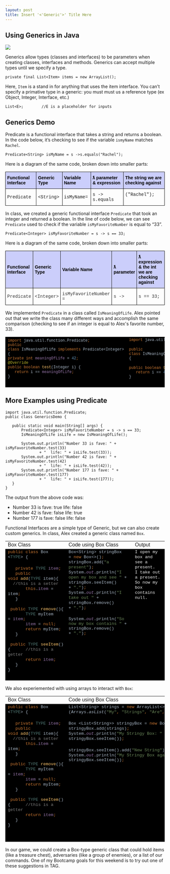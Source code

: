 ```yaml
---
layout: post
title: Insert '<'Generic'>' Title Here
---
```


## Using Generics in Java

![](https://i.imgflip.com/20c65w.jpg)

 Generics allow types (classes and interfaces) to be parameters when creating classes, interfaces and methods. Generics can accept multiple types until we specify a type. 
 
    private final List<Item> items = new ArrayList();
 
Here, `Item` is a stand in for anything that uses the item interface. You can’t specify a primative type in a generic: you must must us a reference type (ex Object, Integer, Interface, etc.)

    List<E>;		//E is a placeholder for inputs

 
## Generics Demo

Predicate is a functional interface that takes a string and returns a boolean.  In the code below, it’s checking to see if the variable `ismyName` matches `Rachel`.

    Predicate<String> isMyName = s ->s.equals("Rachel"); 
    
Here is a diagram of the same code, broken down into smaller parts:
 
 <style type="text/css">
.tg  {border-collapse:collapse;border-spacing:0;}
.tg td{font-family:Arial, sans-serif;font-size:14px;padding:10px 5px;border-style:solid;border-width:1px;overflow:hidden;word-break:normal;border-color:black;}
.tg th{font-family:Arial, sans-serif;font-size:14px;font-weight:normal;padding:10px 5px;border-style:solid;border-width:1px;overflow:hidden;word-break:normal;border-color:black;}
.tg .tg-juju{font-family:"Courier New", Courier, monospace !important;;text-align:left;vertical-align:top}
.tg .tg-pg0q{font-weight:bold;font-family:Verdana, Geneva, sans-serif !important;;background-color:#cbcefb;color:#000000;text-align:left;vertical-align:top}
.tg .tg-k1yy{font-weight:bold;font-family:Verdana, Geneva, sans-serif !important;;background-color:#cbcefb;color:#000000;text-align:left;vertical-align:middle}
.tg .tg-ikui{font-family:"Courier New", Courier, monospace !important;;text-align:left;vertical-align:middle}
</style>
<table class="tg">
  <tr>
    <th class="tg-k1yy">Functional Interface</th>
    <th class="tg-k1yy">Generic Type</th>
    <th class="tg-k1yy">Variable Name</th>
    <th class="tg-pg0q">ƛ parameter &amp; expression</th>
    <th class="tg-pg0q">The string we are checking against</th>
  </tr>
  <tr>
    <td class="tg-ikui">Predicate</td>
    <td class="tg-ikui">&lt;String&gt;</td>
    <td class="tg-ikui">isMyName=</td>
    <td class="tg-juju">s -&gt; s.equals</td>
    <td class="tg-juju">("Rachel");</td>
  </tr>
</table>


In class, we created a generic functional interface `Predicate` that took an integer and returned a boolean.  In the line of code below, we can see `Predicate` used to check if the variable `isMyFavoriteNumber` is equal to “33”.

    Predicate<Integer> isMyFavoriteNumber = s -> s == 33;

Here is a diagram of the same code, broken down into smaller parts:

<style type="text/css">
.tg  {border-collapse:collapse;border-spacing:0;}
.tg td{font-family:Arial, sans-serif;font-size:14px;padding:10px 5px;border-style:solid;border-width:1px;overflow:hidden;word-break:normal;border-color:black;}
.tg th{font-family:Arial, sans-serif;font-size:14px;font-weight:normal;padding:10px 5px;border-style:solid;border-width:1px;overflow:hidden;word-break:normal;border-color:black;}
.tg .tg-n9x6{font-family:"Courier New", Courier, monospace !important;;color:#333333;text-align:left;vertical-align:middle}
.tg .tg-k1yy{font-weight:bold;font-family:Verdana, Geneva, sans-serif !important;;background-color:#cbcefb;color:#000000;text-align:left;vertical-align:middle}
</style>
<table class="tg">
  <tr>
    <th class="tg-k1yy">Functional Interface</th>
    <th class="tg-k1yy">Generic Type</th>
    <th class="tg-k1yy">Variable Name</th>
    <th class="tg-k1yy">ƛ parameter</th>
    <th class="tg-k1yy">ƛ expression &amp; the int we are checking against</th>
  </tr>
  <tr>
    <td class="tg-n9x6">Predicate</td>
    <td class="tg-n9x6">&lt;Integer&gt;</td>
    <td class="tg-n9x6">isMyFavoriteNumber = </td>
    <td class="tg-n9x6">s -&gt;</td>
    <td class="tg-n9x6">s == 33;</td>
  </tr>
</table>

 We implemented `Predicate` in a class called `IsMeaningOfLife`.  Alex pointed out that we write the class many different ways and accomplish the same comparison (checking to see if an integer is equal to Alex's favorite number, 33).
 
 <table style="width: 100%;">
  <tbody>
    <tr>
      <td style="width: 40.0972%; background-color: rgb(0, 0, 0);">
        <p dir="ltr" style="line-height:1.2;margin-top:0pt;margin-bottom:0pt;"><span style="font-size: 12px; font-family: &quot;Courier New&quot;; color: rgb(204, 120, 50); background-color: transparent; font-weight: 400; font-style: normal; font-variant: normal; text-decoration: none; vertical-align: baseline; white-space: pre-wrap;">import&nbsp;</span><span style="font-size: 12px;"><span style="font-family: &quot;Courier New&quot;; color: rgb(169, 183, 198); background-color: transparent; font-weight: 400; font-style: normal; font-variant: normal; text-decoration: none; vertical-align: baseline; white-space: pre-wrap;">java.util.function.Predicate</span><span style="font-family: &quot;Courier New&quot;; color: rgb(204, 120, 50); background-color: transparent; font-weight: 400; font-style: normal; font-variant: normal; text-decoration: none; vertical-align: baseline; white-space: pre-wrap;">;</span></span></p><span style="font-size: 12px;"><span style="font-family: &quot;Courier New&quot;; color: rgb(204, 120, 50); background-color: transparent; font-weight: 400; font-style: normal; font-variant: normal; text-decoration: none; vertical-align: baseline; white-space: pre-wrap;">public class&nbsp;</span><span style="font-family: &quot;Courier New&quot;; color: rgb(169, 183, 198); background-color: transparent; font-weight: 400; font-style: normal; font-variant: normal; text-decoration: none; vertical-align: baseline; white-space: pre-wrap;">IsMeaningOfLife&nbsp;</span><span style="font-family: &quot;Courier New&quot;; color: rgb(204, 120, 50); background-color: transparent; font-weight: 400; font-style: normal; font-variant: normal; text-decoration: none; vertical-align: baseline; white-space: pre-wrap;">implements&nbsp;</span><span style="font-family: &quot;Courier New&quot;; color: rgb(169, 183, 198); background-color: transparent; font-weight: 400; font-style: normal; font-variant: normal; text-decoration: none; vertical-align: baseline; white-space: pre-wrap;">Predicate&lt;Integer&gt; {</span>
          <br>
        </span>
        <p dir="ltr" style="line-height:1.2;margin-top:0pt;margin-bottom:0pt;"><span style="font-size: 12px;"><span style="font-family: &quot;Courier New&quot;; color: rgb(204, 120, 50); background-color: transparent; font-weight: 400; font-style: normal; font-variant: normal; text-decoration: none; vertical-align: baseline; white-space: pre-wrap;">private int&nbsp;</span><span style="font-family: &quot;Courier New&quot;; color: rgb(152, 118, 170); background-color: transparent; font-weight: 400; font-style: normal; font-variant: normal; text-decoration: none; vertical-align: baseline; white-space: pre-wrap;">meaningOfLife&nbsp;</span><span style="font-family: &quot;Courier New&quot;; color: rgb(169, 183, 198); background-color: transparent; font-weight: 400; font-style: normal; font-variant: normal; text-decoration: none; vertical-align: baseline; white-space: pre-wrap;">=&nbsp;</span><span style="font-family: &quot;Courier New&quot;; color: rgb(104, 151, 187); background-color: transparent; font-weight: 400; font-style: normal; font-variant: normal; text-decoration: none; vertical-align: baseline; white-space: pre-wrap;">42</span><span style="font-family: &quot;Courier New&quot;; color: rgb(204, 120, 50); background-color: transparent; font-weight: 400; font-style: normal; font-variant: normal; text-decoration: none; vertical-align: baseline; white-space: pre-wrap;">;</span></span></p><span style="font-size: 12px;"><span style="font-family: &quot;Courier New&quot;; color: rgb(187, 181, 41); background-color: transparent; font-weight: 400; font-style: normal; font-variant: normal; text-decoration: none; vertical-align: baseline; white-space: pre-wrap;">@Override</span></span>
        <p dir="ltr" style="line-height:1.2;margin-top:0pt;margin-bottom:0pt;"><span style="font-size: 12px;"><span style="font-family: &quot;Courier New&quot;; color: rgb(204, 120, 50); background-color: transparent; font-weight: 400; font-style: normal; font-variant: normal; text-decoration: none; vertical-align: baseline; white-space: pre-wrap;">public boolean&nbsp;</span><span style="font-family: &quot;Courier New&quot;; color: rgb(255, 198, 109); background-color: transparent; font-weight: 400; font-style: normal; font-variant: normal; text-decoration: none; vertical-align: baseline; white-space: pre-wrap;">test</span><span style="font-family: &quot;Courier New&quot;; color: rgb(169, 183, 198); background-color: transparent; font-weight: 400; font-style: normal; font-variant: normal; text-decoration: none; vertical-align: baseline; white-space: pre-wrap;">(Integer i) {</span></span></p>
        <p dir="ltr" style="line-height:1.2;margin-top:0pt;margin-bottom:0pt;"><span style="font-size: 12px;"><span style="font-family: &quot;Courier New&quot;; color: rgb(169, 183, 198); background-color: transparent; font-weight: 400; font-style: normal; font-variant: normal; text-decoration: none; vertical-align: baseline; white-space: pre-wrap;">&nbsp; &nbsp;</span><span style="font-family: &quot;Courier New&quot;; color: rgb(204, 120, 50); background-color: transparent; font-weight: 400; font-style: normal; font-variant: normal; text-decoration: none; vertical-align: baseline; white-space: pre-wrap;">return&nbsp;</span><span style="font-family: &quot;Courier New&quot;; color: rgb(169, 183, 198); background-color: transparent; font-weight: 400; font-style: normal; font-variant: normal; text-decoration: none; vertical-align: baseline; white-space: pre-wrap;">i ==&nbsp;</span><span style="font-family: &quot;Courier New&quot;; color: rgb(152, 118, 170); background-color: transparent; font-weight: 400; font-style: normal; font-variant: normal; text-decoration: none; vertical-align: baseline; white-space: pre-wrap;">meaningOfLife</span><span style="font-family: &quot;Courier New&quot;; color: rgb(204, 120, 50); background-color: transparent; font-weight: 400; font-style: normal; font-variant: normal; text-decoration: none; vertical-align: baseline; white-space: pre-wrap;">;</span></span></p>
        <p dir="ltr" style="line-height:1.2;margin-top:0pt;margin-bottom:0pt;"><span style="font-size: 12px;"><span style="font-family: &quot;Courier New&quot;; color: rgb(169, 183, 198); background-color: transparent; font-weight: 400; font-style: normal; font-variant: normal; text-decoration: none; vertical-align: baseline; white-space: pre-wrap;">}</span></span></p>
        <br>
      </td>
      <td style="width: 59.7813%; background-color: rgb(0, 0, 0);">
        <p dir="ltr" style="line-height:1.2;margin-top:0pt;margin-bottom:0pt;"><span style="font-size: 12px; font-family: &quot;Courier New&quot;; color: rgb(204, 120, 50); background-color: transparent; font-weight: 400; font-style: normal; font-variant: normal; text-decoration: none; vertical-align: baseline; white-space: pre-wrap;">import&nbsp;</span><span style="font-size: 12px;"><span style="font-family: &quot;Courier New&quot;; color: rgb(169, 183, 198); background-color: transparent; font-weight: 400; font-style: normal; font-variant: normal; text-decoration: none; vertical-align: baseline; white-space: pre-wrap;">java.util.function.Predicate</span><span style="font-family: &quot;Courier New&quot;; color: rgb(204, 120, 50); background-color: transparent; font-weight: 400; font-style: normal; font-variant: normal; text-decoration: none; vertical-align: baseline; white-space: pre-wrap;">;</span></span></p><span style="font-size: 12px;">
          <br>
        </span>
        <p dir="ltr" style="line-height:1.2;margin-top:0pt;margin-bottom:0pt;"><span style="font-size: 12px;"><span style="font-family: &quot;Courier New&quot;; color: rgb(204, 120, 50); background-color: transparent; font-weight: 400; font-style: normal; font-variant: normal; text-decoration: none; vertical-align: baseline; white-space: pre-wrap;">public class&nbsp;</span><span style="font-family: &quot;Courier New&quot;; color: rgb(169, 183, 198); background-color: transparent; font-weight: 400; font-style: normal; font-variant: normal; text-decoration: none; vertical-align: baseline; white-space: pre-wrap;">IsMeaningOfLife&nbsp;</span><span style="font-family: &quot;Courier New&quot;; color: rgb(204, 120, 50); background-color: transparent; font-weight: 400; font-style: normal; font-variant: normal; text-decoration: none; vertical-align: baseline; white-space: pre-wrap;">implements&nbsp;</span><span style="font-family: &quot;Courier New&quot;; color: rgb(169, 183, 198); background-color: transparent; font-weight: 400; font-style: normal; font-variant: normal; text-decoration: none; vertical-align: baseline; white-space: pre-wrap;">Predicate&lt;Integer&gt; {</span></span></p><span style="font-size: 12px;">
          <br>
        </span>
        <p dir="ltr" style="line-height:1.2;margin-top:0pt;margin-bottom:0pt;"><span style="font-size: 12px;"><span style="font-family: &quot;Courier New&quot;; color: rgb(204, 120, 50); background-color: transparent; font-weight: 400; font-style: normal; font-variant: normal; text-decoration: none; vertical-align: baseline; white-space: pre-wrap;">public boolean&nbsp;</span><span style="font-family: &quot;Courier New&quot;; color: rgb(255, 198, 109); background-color: transparent; font-weight: 400; font-style: normal; font-variant: normal; text-decoration: none; vertical-align: baseline; white-space: pre-wrap;">test</span><span style="font-family: &quot;Courier New&quot;; color: rgb(169, 183, 198); background-color: transparent; font-weight: 400; font-style: normal; font-variant: normal; text-decoration: none; vertical-align: baseline; white-space: pre-wrap;">(Integer i) {</span></span></p>
        <p dir="ltr" style="line-height:1.2;margin-top:0pt;margin-bottom:0pt;"><span style="font-size: 12px;"><span style="font-family: &quot;Courier New&quot;; color: rgb(169, 183, 198); background-color: transparent; font-weight: 400; font-style: normal; font-variant: normal; text-decoration: none; vertical-align: baseline; white-space: pre-wrap;">&nbsp; &nbsp;</span><span style="font-family: &quot;Courier New&quot;; color: rgb(204, 120, 50); background-color: transparent; font-weight: 400; font-style: normal; font-variant: normal; text-decoration: none; vertical-align: baseline; white-space: pre-wrap;">return&nbsp;</span><span style="font-family: &quot;Courier New&quot;; color: rgb(169, 183, 198); background-color: transparent; font-weight: 400; font-style: normal; font-variant: normal; text-decoration: none; vertical-align: baseline; white-space: pre-wrap;">i ==&nbsp;</span><span style="font-family: &quot;Courier New&quot;; color: rgb(104, 151, 187); background-color: transparent; font-weight: 400; font-style: normal; font-variant: normal; text-decoration: none; vertical-align: baseline; white-space: pre-wrap;">42</span><span style="font-family: &quot;Courier New&quot;; color: rgb(204, 120, 50); background-color: transparent; font-weight: 400; font-style: normal; font-variant: normal; text-decoration: none; vertical-align: baseline; white-space: pre-wrap;">;</span></span></p>
        <p dir="ltr" style="line-height:1.2;margin-top:0pt;margin-bottom:0pt;"><span style="font-size: 12px; font-family: &quot;Courier New&quot;; color: rgb(169, 183, 198); background-color: transparent; font-weight: 400; font-style: normal; font-variant: normal; text-decoration: none; vertical-align: baseline; white-space: pre-wrap;">}</span></p>
        <br>
      </td>
    </tr>
  </tbody>
</table>
 
 
## More Examples using Predicate

    import java.util.function.Predicate;
    public class GenericsDemo {
    
       public static void main(String[] args) {
           Predicate<Integer> isMyFavoriteNumber = s -> s == 33;
           IsMeaningOfLife isLife = new IsMeaningOfLife();
    
           System.out.println("Number 33 is fave: " + isMyFavoriteNumber.test(33)
                   + "  life: " + isLife.test(33));
           System.out.println("Number 42 is fave: " + isMyFavoriteNumber.test(42)
                   + "  life: " + isLife.test(42));
           System.out.println("Number 177 is fave: " + isMyFavoriteNumber.test(177)
                   + "  life: " + isLife.test(177));
       }
    }


The output from the above code was:
* Number 33 is fave: true  life: false
* Number 42 is fave: false  life: true
* Number 177 is fave: false  life: false

 
 Functional Interfaces are a simple type of Generic, but we can also create custom generics. In class, Alex created a generic class named `Box`.
 
 <table style="width: 100%;">
  <tbody>
    <tr>
      <td class="fr-cell-fixed " style="width: 35.7724%;"><span style="font-family: Verdana,Geneva,sans-serif;">Box Class</span></td>
      <td style="width: 42.6829%;"><span style="font-family: Verdana,Geneva,sans-serif;">Code using Box Class</span></td>
      <td style="width: 21.5448%;"><span style="font-family: Verdana,Geneva,sans-serif;">Output</span></td>
    </tr>
    <tr>
      <td style="width: 35.7724%; background-color: rgb(0, 0, 0); vertical-align: top;">
        <p dir="ltr" style="line-height:1.2;margin-top:0pt;margin-bottom:0pt;"><span style="font-size:10pt;font-family:'Courier New';color:#cc7832;background-color:transparent;font-weight:400;font-style:normal;font-variant:normal;text-decoration:none;vertical-align:baseline;white-space:pre;white-space:pre-wrap;">public class&nbsp;</span><span style="font-size:10pt;font-family:'Courier New';color:#a9b7c6;background-color:transparent;font-weight:400;font-style:normal;font-variant:normal;text-decoration:none;vertical-align:baseline;white-space:pre;white-space:pre-wrap;">Box &lt;</span><span style="font-size:10pt;font-family:'Courier New';color:#507874;background-color:transparent;font-weight:400;font-style:normal;font-variant:normal;text-decoration:none;vertical-align:baseline;white-space:pre;white-space:pre-wrap;">TYPE</span><span style="font-size:10pt;font-family:'Courier New';color:#a9b7c6;background-color:transparent;font-weight:400;font-style:normal;font-variant:normal;text-decoration:none;vertical-align:baseline;white-space:pre;white-space:pre-wrap;">&gt; {</span></p>
        <br>
        <p dir="ltr" style="line-height:1.2;margin-top:0pt;margin-bottom:0pt;"><span style="font-size:10pt;font-family:'Courier New';color:#a9b7c6;background-color:transparent;font-weight:400;font-style:normal;font-variant:normal;text-decoration:none;vertical-align:baseline;white-space:pre;white-space:pre-wrap;">&nbsp; &nbsp;</span><span style="font-size:10pt;font-family:'Courier New';color:#cc7832;background-color:transparent;font-weight:400;font-style:normal;font-variant:normal;text-decoration:none;vertical-align:baseline;white-space:pre;white-space:pre-wrap;">private&nbsp;</span><span style="font-size:10pt;font-family:'Courier New';color:#507874;background-color:transparent;font-weight:400;font-style:normal;font-variant:normal;text-decoration:none;vertical-align:baseline;white-space:pre;white-space:pre-wrap;">TYPE&nbsp;</span><span style="font-size:10pt;font-family:'Courier New';color:#9876aa;background-color:transparent;font-weight:400;font-style:normal;font-variant:normal;text-decoration:none;vertical-align:baseline;white-space:pre;white-space:pre-wrap;">item</span><span style="font-size:10pt;font-family:'Courier New';color:#cc7832;background-color:transparent;font-weight:400;font-style:normal;font-variant:normal;text-decoration:none;vertical-align:baseline;white-space:pre;white-space:pre-wrap;">;</span></p>
        <p dir="ltr" style="line-height:1.2;margin-top:0pt;margin-bottom:0pt;"><span style="font-size:10pt;font-family:'Courier New';color:#cc7832;background-color:transparent;font-weight:400;font-style:normal;font-variant:normal;text-decoration:none;vertical-align:baseline;white-space:pre;white-space:pre-wrap;">&nbsp; &nbsp;public void&nbsp;</span><span style="font-size:10pt;font-family:'Courier New';color:#ffc66d;background-color:transparent;font-weight:400;font-style:normal;font-variant:normal;text-decoration:none;vertical-align:baseline;white-space:pre;white-space:pre-wrap;">add</span><span style="font-size:10pt;font-family:'Courier New';color:#a9b7c6;background-color:transparent;font-weight:400;font-style:normal;font-variant:normal;text-decoration:none;vertical-align:baseline;white-space:pre;white-space:pre-wrap;">(</span><span style="font-size:10pt;font-family:'Courier New';color:#507874;background-color:transparent;font-weight:400;font-style:normal;font-variant:normal;text-decoration:none;vertical-align:baseline;white-space:pre;white-space:pre-wrap;">TYPE&nbsp;</span><span style="font-size:10pt;font-family:'Courier New';color:#a9b7c6;background-color:transparent;font-weight:400;font-style:normal;font-variant:normal;text-decoration:none;vertical-align:baseline;white-space:pre;white-space:pre-wrap;">item){ &nbsp; &nbsp;&nbsp;</span><span style="font-size:10pt;font-family:'Courier New';color:#808080;background-color:transparent;font-weight:400;font-style:normal;font-variant:normal;text-decoration:none;vertical-align:baseline;white-space:pre;white-space:pre-wrap;">//this is a setter</span></p>
        <p dir="ltr" style="line-height:1.2;margin-top:0pt;margin-bottom:0pt;"><span style="font-size:10pt;font-family:'Courier New';color:#808080;background-color:transparent;font-weight:400;font-style:normal;font-variant:normal;text-decoration:none;vertical-align:baseline;white-space:pre;white-space:pre-wrap;">&nbsp; &nbsp; &nbsp; &nbsp;</span><span style="font-size:10pt;font-family:'Courier New';color:#cc7832;background-color:transparent;font-weight:400;font-style:normal;font-variant:normal;text-decoration:none;vertical-align:baseline;white-space:pre;white-space:pre-wrap;">this</span><span style="font-size:10pt;font-family:'Courier New';color:#a9b7c6;background-color:transparent;font-weight:400;font-style:normal;font-variant:normal;text-decoration:none;vertical-align:baseline;white-space:pre;white-space:pre-wrap;">.</span><span style="font-size:10pt;font-family:'Courier New';color:#9876aa;background-color:transparent;font-weight:400;font-style:normal;font-variant:normal;text-decoration:none;vertical-align:baseline;white-space:pre;white-space:pre-wrap;">item&nbsp;</span><span style="font-size:10pt;font-family:'Courier New';color:#a9b7c6;background-color:transparent;font-weight:400;font-style:normal;font-variant:normal;text-decoration:none;vertical-align:baseline;white-space:pre;white-space:pre-wrap;">= item</span><span style="font-size:10pt;font-family:'Courier New';color:#cc7832;background-color:transparent;font-weight:400;font-style:normal;font-variant:normal;text-decoration:none;vertical-align:baseline;white-space:pre;white-space:pre-wrap;">;</span></p>
        <p dir="ltr" style="line-height:1.2;margin-top:0pt;margin-bottom:0pt;"><span style="font-size:10pt;font-family:'Courier New';color:#cc7832;background-color:transparent;font-weight:400;font-style:normal;font-variant:normal;text-decoration:none;vertical-align:baseline;white-space:pre;white-space:pre-wrap;">&nbsp; &nbsp;</span><span style="font-size:10pt;font-family:'Courier New';color:#a9b7c6;background-color:transparent;font-weight:400;font-style:normal;font-variant:normal;text-decoration:none;vertical-align:baseline;white-space:pre;white-space:pre-wrap;">}</span></p>
        <p dir="ltr" style="line-height:1.2;margin-top:0pt;margin-bottom:0pt;"><span style="font-size:10pt;font-family:'Courier New';color:#a9b7c6;background-color:transparent;font-weight:400;font-style:normal;font-variant:normal;text-decoration:none;vertical-align:baseline;white-space:pre;white-space:pre-wrap;">&nbsp; &nbsp;</span><span style="font-size:10pt;font-family:'Courier New';color:#cc7832;background-color:transparent;font-weight:400;font-style:normal;font-variant:normal;text-decoration:none;vertical-align:baseline;white-space:pre;white-space:pre-wrap;">public&nbsp;</span><span style="font-size:10pt;font-family:'Courier New';color:#507874;background-color:transparent;font-weight:400;font-style:normal;font-variant:normal;text-decoration:none;vertical-align:baseline;white-space:pre;white-space:pre-wrap;">TYPE&nbsp;</span><span style="font-size:10pt;font-family:'Courier New';color:#ffc66d;background-color:transparent;font-weight:400;font-style:normal;font-variant:normal;text-decoration:none;vertical-align:baseline;white-space:pre;white-space:pre-wrap;">remove</span><span style="font-size:10pt;font-family:'Courier New';color:#a9b7c6;background-color:transparent;font-weight:400;font-style:normal;font-variant:normal;text-decoration:none;vertical-align:baseline;white-space:pre;white-space:pre-wrap;">(){</span></p>
        <p dir="ltr" style="line-height:1.2;margin-top:0pt;margin-bottom:0pt;"><span style="font-size:10pt;font-family:'Courier New';color:#a9b7c6;background-color:transparent;font-weight:400;font-style:normal;font-variant:normal;text-decoration:none;vertical-align:baseline;white-space:pre;white-space:pre-wrap;">&nbsp; &nbsp; &nbsp; &nbsp;</span><span style="font-size:10pt;font-family:'Courier New';color:#507874;background-color:transparent;font-weight:400;font-style:normal;font-variant:normal;text-decoration:none;vertical-align:baseline;white-space:pre;white-space:pre-wrap;">TYPE&nbsp;</span><span style="font-size:10pt;font-family:'Courier New';color:#a9b7c6;background-color:transparent;font-weight:400;font-style:normal;font-variant:normal;text-decoration:none;vertical-align:baseline;white-space:pre;white-space:pre-wrap;">myItem =&nbsp;</span><span style="font-size:10pt;font-family:'Courier New';color:#9876aa;background-color:transparent;font-weight:400;font-style:normal;font-variant:normal;text-decoration:none;vertical-align:baseline;white-space:pre;white-space:pre-wrap;">item</span><span style="font-size:10pt;font-family:'Courier New';color:#cc7832;background-color:transparent;font-weight:400;font-style:normal;font-variant:normal;text-decoration:none;vertical-align:baseline;white-space:pre;white-space:pre-wrap;">;</span></p>
        <p dir="ltr" style="line-height:1.2;margin-top:0pt;margin-bottom:0pt;"><span style="font-size:10pt;font-family:'Courier New';color:#cc7832;background-color:transparent;font-weight:400;font-style:normal;font-variant:normal;text-decoration:none;vertical-align:baseline;white-space:pre;white-space:pre-wrap;">&nbsp; &nbsp; &nbsp; &nbsp;</span><span style="font-size:10pt;font-family:'Courier New';color:#9876aa;background-color:transparent;font-weight:400;font-style:normal;font-variant:normal;text-decoration:none;vertical-align:baseline;white-space:pre;white-space:pre-wrap;">item&nbsp;</span><span style="font-size:10pt;font-family:'Courier New';color:#a9b7c6;background-color:transparent;font-weight:400;font-style:normal;font-variant:normal;text-decoration:none;vertical-align:baseline;white-space:pre;white-space:pre-wrap;">=&nbsp;</span><span style="font-size:10pt;font-family:'Courier New';color:#cc7832;background-color:transparent;font-weight:400;font-style:normal;font-variant:normal;text-decoration:none;vertical-align:baseline;white-space:pre;white-space:pre-wrap;">null;</span></p>
        <p dir="ltr" style="line-height:1.2;margin-top:0pt;margin-bottom:0pt;"><span style="font-size:10pt;font-family:'Courier New';color:#cc7832;background-color:transparent;font-weight:400;font-style:normal;font-variant:normal;text-decoration:none;vertical-align:baseline;white-space:pre;white-space:pre-wrap;">&nbsp; &nbsp; &nbsp; &nbsp;return&nbsp;</span><span style="font-size:10pt;font-family:'Courier New';color:#a9b7c6;background-color:transparent;font-weight:400;font-style:normal;font-variant:normal;text-decoration:none;vertical-align:baseline;white-space:pre;white-space:pre-wrap;">myItem</span><span style="font-size:10pt;font-family:'Courier New';color:#cc7832;background-color:transparent;font-weight:400;font-style:normal;font-variant:normal;text-decoration:none;vertical-align:baseline;white-space:pre;white-space:pre-wrap;">;</span></p>
        <p dir="ltr" style="line-height:1.2;margin-top:0pt;margin-bottom:0pt;"><span style="font-size:10pt;font-family:'Courier New';color:#cc7832;background-color:transparent;font-weight:400;font-style:normal;font-variant:normal;text-decoration:none;vertical-align:baseline;white-space:pre;white-space:pre-wrap;">&nbsp; &nbsp;</span><span style="font-size:10pt;font-family:'Courier New';color:#a9b7c6;background-color:transparent;font-weight:400;font-style:normal;font-variant:normal;text-decoration:none;vertical-align:baseline;white-space:pre;white-space:pre-wrap;">}</span></p>
        <p dir="ltr" style="line-height:1.2;margin-top:0pt;margin-bottom:0pt;"><span style="font-size:10pt;font-family:'Courier New';color:#a9b7c6;background-color:transparent;font-weight:400;font-style:normal;font-variant:normal;text-decoration:none;vertical-align:baseline;white-space:pre;white-space:pre-wrap;">&nbsp; &nbsp;</span><span style="font-size:10pt;font-family:'Courier New';color:#cc7832;background-color:transparent;font-weight:400;font-style:normal;font-variant:normal;text-decoration:none;vertical-align:baseline;white-space:pre;white-space:pre-wrap;">public&nbsp;</span><span style="font-size:10pt;font-family:'Courier New';color:#507874;background-color:transparent;font-weight:400;font-style:normal;font-variant:normal;text-decoration:none;vertical-align:baseline;white-space:pre;white-space:pre-wrap;">TYPE&nbsp;</span><span style="font-size:10pt;font-family:'Courier New';color:#ffc66d;background-color:transparent;font-weight:400;font-style:normal;font-variant:normal;text-decoration:none;vertical-align:baseline;white-space:pre;white-space:pre-wrap;">seeItem</span><span style="font-size:10pt;font-family:'Courier New';color:#a9b7c6;background-color:transparent;font-weight:400;font-style:normal;font-variant:normal;text-decoration:none;vertical-align:baseline;white-space:pre;white-space:pre-wrap;">(){ &nbsp; &nbsp; &nbsp;</span><span style="font-size:10pt;font-family:'Courier New';color:#808080;background-color:transparent;font-weight:400;font-style:normal;font-variant:normal;text-decoration:none;vertical-align:baseline;white-space:pre;white-space:pre-wrap;">//this is a getter</span></p>
        <p dir="ltr" style="line-height:1.2;margin-top:0pt;margin-bottom:0pt;"><span style="font-size:10pt;font-family:'Courier New';color:#808080;background-color:transparent;font-weight:400;font-style:normal;font-variant:normal;text-decoration:none;vertical-align:baseline;white-space:pre;white-space:pre-wrap;">&nbsp; &nbsp; &nbsp; &nbsp;</span><span style="font-size:10pt;font-family:'Courier New';color:#cc7832;background-color:transparent;font-weight:400;font-style:normal;font-variant:normal;text-decoration:none;vertical-align:baseline;white-space:pre;white-space:pre-wrap;">return&nbsp;</span><span style="font-size:10pt;font-family:'Courier New';color:#9876aa;background-color:transparent;font-weight:400;font-style:normal;font-variant:normal;text-decoration:none;vertical-align:baseline;white-space:pre;white-space:pre-wrap;">item</span><span style="font-size:10pt;font-family:'Courier New';color:#cc7832;background-color:transparent;font-weight:400;font-style:normal;font-variant:normal;text-decoration:none;vertical-align:baseline;white-space:pre;white-space:pre-wrap;">;</span></p>
        <p dir="ltr" style="line-height:1.2;margin-top:0pt;margin-bottom:0pt;"><span style="font-size:10pt;font-family:'Courier New';color:#cc7832;background-color:transparent;font-weight:400;font-style:normal;font-variant:normal;text-decoration:none;vertical-align:baseline;white-space:pre;white-space:pre-wrap;">&nbsp; &nbsp;</span><span style="font-size:10pt;font-family:'Courier New';color:#a9b7c6;background-color:transparent;font-weight:400;font-style:normal;font-variant:normal;text-decoration:none;vertical-align:baseline;white-space:pre;white-space:pre-wrap;">}</span></p>
        <p dir="ltr" style="line-height:1.2;margin-top:0pt;margin-bottom:0pt;"><span style="font-size:10pt;font-family:'Courier New';color:#a9b7c6;background-color:transparent;font-weight:400;font-style:normal;font-variant:normal;text-decoration:none;vertical-align:baseline;white-space:pre;white-space:pre-wrap;">}</span></p>
        <br>
      </td>
      <td style="width: 42.6829%; background-color: rgb(0, 0, 0); vertical-align: top;">
        <p dir="ltr" style="line-height:1.2;margin-top:0pt;margin-bottom:0pt;"><span style="font-size:10pt;font-family:'Courier New';color:#a9b7c6;background-color:transparent;font-weight:400;font-style:normal;font-variant:normal;text-decoration:none;vertical-align:baseline;white-space:pre;white-space:pre-wrap;">Box&lt;String&gt; stringBox =&nbsp;</span><span style="font-size:10pt;font-family:'Courier New';color:#cc7832;background-color:transparent;font-weight:400;font-style:normal;font-variant:normal;text-decoration:none;vertical-align:baseline;white-space:pre;white-space:pre-wrap;">new&nbsp;</span><span style="font-size:10pt;font-family:'Courier New';color:#a9b7c6;background-color:transparent;font-weight:400;font-style:normal;font-variant:normal;text-decoration:none;vertical-align:baseline;white-space:pre;white-space:pre-wrap;">Box&lt;&gt;()</span><span style="font-size:10pt;font-family:'Courier New';color:#cc7832;background-color:transparent;font-weight:400;font-style:normal;font-variant:normal;text-decoration:none;vertical-align:baseline;white-space:pre;white-space:pre-wrap;">;</span></p>
        <p dir="ltr" style="line-height:1.2;margin-top:0pt;margin-bottom:0pt;"><span style="font-size:10pt;font-family:'Courier New';color:#a9b7c6;background-color:transparent;font-weight:400;font-style:normal;font-variant:normal;text-decoration:none;vertical-align:baseline;white-space:pre;white-space:pre-wrap;">stringBox.add(</span><span style="font-size:10pt;font-family:'Courier New';color:#6a8759;background-color:transparent;font-weight:400;font-style:normal;font-variant:normal;text-decoration:none;vertical-align:baseline;white-space:pre;white-space:pre-wrap;">"a present"</span><span style="font-size:10pt;font-family:'Courier New';color:#a9b7c6;background-color:transparent;font-weight:400;font-style:normal;font-variant:normal;text-decoration:none;vertical-align:baseline;white-space:pre;white-space:pre-wrap;">)</span><span style="font-size:10pt;font-family:'Courier New';color:#cc7832;background-color:transparent;font-weight:400;font-style:normal;font-variant:normal;text-decoration:none;vertical-align:baseline;white-space:pre;white-space:pre-wrap;">;</span></p>
        <p dir="ltr" style="line-height:1.2;margin-top:0pt;margin-bottom:0pt;"><span style="font-size:10pt;font-family:'Courier New';color:#a9b7c6;background-color:transparent;font-weight:400;font-style:normal;font-variant:normal;text-decoration:none;vertical-align:baseline;white-space:pre;white-space:pre-wrap;">System.</span><span style="font-size:10pt;font-family:'Courier New';color:#9876aa;background-color:transparent;font-weight:400;font-style:italic;font-variant:normal;text-decoration:none;vertical-align:baseline;white-space:pre;white-space:pre-wrap;">out</span><span style="font-size:10pt;font-family:'Courier New';color:#a9b7c6;background-color:transparent;font-weight:400;font-style:normal;font-variant:normal;text-decoration:none;vertical-align:baseline;white-space:pre;white-space:pre-wrap;">.println(</span><span style="font-size:10pt;font-family:'Courier New';color:#6a8759;background-color:transparent;font-weight:400;font-style:normal;font-variant:normal;text-decoration:none;vertical-align:baseline;white-space:pre;white-space:pre-wrap;">"I open my box and see "&nbsp;</span><span style="font-size:10pt;font-family:'Courier New';color:#a9b7c6;background-color:transparent;font-weight:400;font-style:normal;font-variant:normal;text-decoration:none;vertical-align:baseline;white-space:pre;white-space:pre-wrap;">+ stringBox.seeItem() +&nbsp;</span><span style="font-size:10pt;font-family:'Courier New';color:#6a8759;background-color:transparent;font-weight:400;font-style:normal;font-variant:normal;text-decoration:none;vertical-align:baseline;white-space:pre;white-space:pre-wrap;">"."</span><span style="font-size:10pt;font-family:'Courier New';color:#a9b7c6;background-color:transparent;font-weight:400;font-style:normal;font-variant:normal;text-decoration:none;vertical-align:baseline;white-space:pre;white-space:pre-wrap;">)</span><span style="font-size:10pt;font-family:'Courier New';color:#cc7832;background-color:transparent;font-weight:400;font-style:normal;font-variant:normal;text-decoration:none;vertical-align:baseline;white-space:pre;white-space:pre-wrap;">;</span></p>
        <p dir="ltr" style="line-height:1.2;margin-top:0pt;margin-bottom:0pt;"><span style="font-size:10pt;font-family:'Courier New';color:#a9b7c6;background-color:transparent;font-weight:400;font-style:normal;font-variant:normal;text-decoration:none;vertical-align:baseline;white-space:pre;white-space:pre-wrap;">System.</span><span style="font-size:10pt;font-family:'Courier New';color:#9876aa;background-color:transparent;font-weight:400;font-style:italic;font-variant:normal;text-decoration:none;vertical-align:baseline;white-space:pre;white-space:pre-wrap;">out</span><span style="font-size:10pt;font-family:'Courier New';color:#a9b7c6;background-color:transparent;font-weight:400;font-style:normal;font-variant:normal;text-decoration:none;vertical-align:baseline;white-space:pre;white-space:pre-wrap;">.println(</span><span style="font-size:10pt;font-family:'Courier New';color:#6a8759;background-color:transparent;font-weight:400;font-style:normal;font-variant:normal;text-decoration:none;vertical-align:baseline;white-space:pre;white-space:pre-wrap;">"I take out "&nbsp;</span><span style="font-size:10pt;font-family:'Courier New';color:#a9b7c6;background-color:transparent;font-weight:400;font-style:normal;font-variant:normal;text-decoration:none;vertical-align:baseline;white-space:pre;white-space:pre-wrap;">+ stringBox.remove() +&nbsp;</span><span style="font-size:10pt;font-family:'Courier New';color:#6a8759;background-color:transparent;font-weight:400;font-style:normal;font-variant:normal;text-decoration:none;vertical-align:baseline;white-space:pre;white-space:pre-wrap;">"."</span><span style="font-size:10pt;font-family:'Courier New';color:#a9b7c6;background-color:transparent;font-weight:400;font-style:normal;font-variant:normal;text-decoration:none;vertical-align:baseline;white-space:pre;white-space:pre-wrap;">)</span><span style="font-size:10pt;font-family:'Courier New';color:#cc7832;background-color:transparent;font-weight:400;font-style:normal;font-variant:normal;text-decoration:none;vertical-align:baseline;white-space:pre;white-space:pre-wrap;">;</span></p>
        <br><span style="font-size:10pt;font-family:'Courier New';color:#a9b7c6;background-color:transparent;font-weight:400;font-style:normal;font-variant:normal;text-decoration:none;vertical-align:baseline;white-space:pre;white-space:pre-wrap;">System.</span><span style="font-size:10pt;font-family:'Courier New';color:#9876aa;background-color:transparent;font-weight:400;font-style:italic;font-variant:normal;text-decoration:none;vertical-align:baseline;white-space:pre;white-space:pre-wrap;">out</span><span style="font-size:10pt;font-family:'Courier New';color:#a9b7c6;background-color:transparent;font-weight:400;font-style:normal;font-variant:normal;text-decoration:none;vertical-align:baseline;white-space:pre;white-space:pre-wrap;">.println(</span><span style="font-size:10pt;font-family:'Courier New';color:#6a8759;background-color:transparent;font-weight:400;font-style:normal;font-variant:normal;text-decoration:none;vertical-align:baseline;white-space:pre;white-space:pre-wrap;">"So now my box contains "&nbsp;</span><span style="font-size:10pt;font-family:'Courier New';color:#a9b7c6;background-color:transparent;font-weight:400;font-style:normal;font-variant:normal;text-decoration:none;vertical-align:baseline;white-space:pre;white-space:pre-wrap;">+ stringBox.remove() +&nbsp;</span><span style="font-size:10pt;font-family:'Courier New';color:#6a8759;background-color:transparent;font-weight:400;font-style:normal;font-variant:normal;text-decoration:none;vertical-align:baseline;white-space:pre;white-space:pre-wrap;">"."</span><span style="font-size:10pt;font-family:'Courier New';color:#a9b7c6;background-color:transparent;font-weight:400;font-style:normal;font-variant:normal;text-decoration:none;vertical-align:baseline;white-space:pre;white-space:pre-wrap;">)</span><span style="font-size:10pt;font-family:'Courier New';color:#cc7832;background-color:transparent;font-weight:400;font-style:normal;font-variant:normal;text-decoration:none;vertical-align:baseline;white-space:pre;white-space:pre-wrap;">;</span>
        <br>
      </td>
      <td class="fr-cell-handler " style="width: 21.5448%; background-color: rgb(0, 0, 0); vertical-align: top;">
        <p dir="ltr" style="line-height:1.2;margin-top:0pt;margin-bottom:0pt;"><span style="font-size:10pt;font-family:'Courier New';color:#f3f3f3;background-color:transparent;font-weight:400;font-style:normal;font-variant:normal;text-decoration:none;vertical-align:baseline;white-space:pre;white-space:pre-wrap;">I open my box and see a present.</span></p>
        <p dir="ltr" style="line-height:1.2;margin-top:0pt;margin-bottom:0pt;"><span style="font-size:10pt;font-family:'Courier New';color:#f3f3f3;background-color:transparent;font-weight:400;font-style:normal;font-variant:normal;text-decoration:none;vertical-align:baseline;white-space:pre;white-space:pre-wrap;">I take out a present.</span></p>
        <p dir="ltr" style="line-height:1.2;margin-top:0pt;margin-bottom:0pt;"><span style="font-size:10pt;font-family:'Courier New';color:#f3f3f3;background-color:transparent;font-weight:400;font-style:normal;font-variant:normal;text-decoration:none;vertical-align:baseline;white-space:pre;white-space:pre-wrap;">So now my box contains null.</span></p>
        <br>
      </td>
    </tr>
  </tbody>
</table>

We also experiemented with using arrays to interact with `Box`:

<table style="width: 100%;">
  <tbody>
    <tr>
      <td style="width: 35.7724%;"><span style="font-family: Verdana,Geneva,sans-serif;">Box Class</span></td>
      <td style="width: 42.6829%;"><span style="font-family: Verdana,Geneva,sans-serif;">Code using Box Class</span></td>
      <td style="width: 21.5448%;"><span style="font-family: Verdana,Geneva,sans-serif;">Output</span></td>
    </tr>
    <tr>
      <td style="width: 35.7724%; background-color: rgb(0, 0, 0); vertical-align: top;">
        <p dir="ltr" style="line-height:1.2;margin-top:0pt;margin-bottom:0pt;"><span style="font-size:10pt;font-family:'Courier New';color:#cc7832;background-color:transparent;font-weight:400;font-style:normal;font-variant:normal;text-decoration:none;vertical-align:baseline;white-space:pre;white-space:pre-wrap;">public class&nbsp;</span><span style="font-size:10pt;font-family:'Courier New';color:#a9b7c6;background-color:transparent;font-weight:400;font-style:normal;font-variant:normal;text-decoration:none;vertical-align:baseline;white-space:pre;white-space:pre-wrap;">Box &lt;</span><span style="font-size:10pt;font-family:'Courier New';color:#507874;background-color:transparent;font-weight:400;font-style:normal;font-variant:normal;text-decoration:none;vertical-align:baseline;white-space:pre;white-space:pre-wrap;">TYPE</span><span style="font-size:10pt;font-family:'Courier New';color:#a9b7c6;background-color:transparent;font-weight:400;font-style:normal;font-variant:normal;text-decoration:none;vertical-align:baseline;white-space:pre;white-space:pre-wrap;">&gt; {</span></p>
        <br>
        <p dir="ltr" style="line-height:1.2;margin-top:0pt;margin-bottom:0pt;"><span style="font-size:10pt;font-family:'Courier New';color:#a9b7c6;background-color:transparent;font-weight:400;font-style:normal;font-variant:normal;text-decoration:none;vertical-align:baseline;white-space:pre;white-space:pre-wrap;">&nbsp; &nbsp;</span><span style="font-size:10pt;font-family:'Courier New';color:#cc7832;background-color:transparent;font-weight:400;font-style:normal;font-variant:normal;text-decoration:none;vertical-align:baseline;white-space:pre;white-space:pre-wrap;">private&nbsp;</span><span style="font-size:10pt;font-family:'Courier New';color:#507874;background-color:transparent;font-weight:400;font-style:normal;font-variant:normal;text-decoration:none;vertical-align:baseline;white-space:pre;white-space:pre-wrap;">TYPE&nbsp;</span><span style="font-size:10pt;font-family:'Courier New';color:#9876aa;background-color:transparent;font-weight:400;font-style:normal;font-variant:normal;text-decoration:none;vertical-align:baseline;white-space:pre;white-space:pre-wrap;">item</span><span style="font-size:10pt;font-family:'Courier New';color:#cc7832;background-color:transparent;font-weight:400;font-style:normal;font-variant:normal;text-decoration:none;vertical-align:baseline;white-space:pre;white-space:pre-wrap;">;</span></p>
        <p dir="ltr" style="line-height:1.2;margin-top:0pt;margin-bottom:0pt;"><span style="font-size:10pt;font-family:'Courier New';color:#cc7832;background-color:transparent;font-weight:400;font-style:normal;font-variant:normal;text-decoration:none;vertical-align:baseline;white-space:pre;white-space:pre-wrap;">&nbsp; &nbsp;public void&nbsp;</span><span style="font-size:10pt;font-family:'Courier New';color:#ffc66d;background-color:transparent;font-weight:400;font-style:normal;font-variant:normal;text-decoration:none;vertical-align:baseline;white-space:pre;white-space:pre-wrap;">add</span><span style="font-size:10pt;font-family:'Courier New';color:#a9b7c6;background-color:transparent;font-weight:400;font-style:normal;font-variant:normal;text-decoration:none;vertical-align:baseline;white-space:pre;white-space:pre-wrap;">(</span><span style="font-size:10pt;font-family:'Courier New';color:#507874;background-color:transparent;font-weight:400;font-style:normal;font-variant:normal;text-decoration:none;vertical-align:baseline;white-space:pre;white-space:pre-wrap;">TYPE&nbsp;</span><span style="font-size:10pt;font-family:'Courier New';color:#a9b7c6;background-color:transparent;font-weight:400;font-style:normal;font-variant:normal;text-decoration:none;vertical-align:baseline;white-space:pre;white-space:pre-wrap;">item){ &nbsp; &nbsp;&nbsp;</span><span style="font-size:10pt;font-family:'Courier New';color:#808080;background-color:transparent;font-weight:400;font-style:normal;font-variant:normal;text-decoration:none;vertical-align:baseline;white-space:pre;white-space:pre-wrap;">//this is a setter</span></p>
        <p dir="ltr" style="line-height:1.2;margin-top:0pt;margin-bottom:0pt;"><span style="font-size:10pt;font-family:'Courier New';color:#808080;background-color:transparent;font-weight:400;font-style:normal;font-variant:normal;text-decoration:none;vertical-align:baseline;white-space:pre;white-space:pre-wrap;">&nbsp; &nbsp; &nbsp; &nbsp;</span><span style="font-size:10pt;font-family:'Courier New';color:#cc7832;background-color:transparent;font-weight:400;font-style:normal;font-variant:normal;text-decoration:none;vertical-align:baseline;white-space:pre;white-space:pre-wrap;">this</span><span style="font-size:10pt;font-family:'Courier New';color:#a9b7c6;background-color:transparent;font-weight:400;font-style:normal;font-variant:normal;text-decoration:none;vertical-align:baseline;white-space:pre;white-space:pre-wrap;">.</span><span style="font-size:10pt;font-family:'Courier New';color:#9876aa;background-color:transparent;font-weight:400;font-style:normal;font-variant:normal;text-decoration:none;vertical-align:baseline;white-space:pre;white-space:pre-wrap;">item&nbsp;</span><span style="font-size:10pt;font-family:'Courier New';color:#a9b7c6;background-color:transparent;font-weight:400;font-style:normal;font-variant:normal;text-decoration:none;vertical-align:baseline;white-space:pre;white-space:pre-wrap;">= item</span><span style="font-size:10pt;font-family:'Courier New';color:#cc7832;background-color:transparent;font-weight:400;font-style:normal;font-variant:normal;text-decoration:none;vertical-align:baseline;white-space:pre;white-space:pre-wrap;">;</span></p>
        <p dir="ltr" style="line-height:1.2;margin-top:0pt;margin-bottom:0pt;"><span style="font-size:10pt;font-family:'Courier New';color:#cc7832;background-color:transparent;font-weight:400;font-style:normal;font-variant:normal;text-decoration:none;vertical-align:baseline;white-space:pre;white-space:pre-wrap;">&nbsp; &nbsp;</span><span style="font-size:10pt;font-family:'Courier New';color:#a9b7c6;background-color:transparent;font-weight:400;font-style:normal;font-variant:normal;text-decoration:none;vertical-align:baseline;white-space:pre;white-space:pre-wrap;">}</span></p>
        <p dir="ltr" style="line-height:1.2;margin-top:0pt;margin-bottom:0pt;"><span style="font-size:10pt;font-family:'Courier New';color:#a9b7c6;background-color:transparent;font-weight:400;font-style:normal;font-variant:normal;text-decoration:none;vertical-align:baseline;white-space:pre;white-space:pre-wrap;">&nbsp; &nbsp;</span><span style="font-size:10pt;font-family:'Courier New';color:#cc7832;background-color:transparent;font-weight:400;font-style:normal;font-variant:normal;text-decoration:none;vertical-align:baseline;white-space:pre;white-space:pre-wrap;">public&nbsp;</span><span style="font-size:10pt;font-family:'Courier New';color:#507874;background-color:transparent;font-weight:400;font-style:normal;font-variant:normal;text-decoration:none;vertical-align:baseline;white-space:pre;white-space:pre-wrap;">TYPE&nbsp;</span><span style="font-size:10pt;font-family:'Courier New';color:#ffc66d;background-color:transparent;font-weight:400;font-style:normal;font-variant:normal;text-decoration:none;vertical-align:baseline;white-space:pre;white-space:pre-wrap;">remove</span><span style="font-size:10pt;font-family:'Courier New';color:#a9b7c6;background-color:transparent;font-weight:400;font-style:normal;font-variant:normal;text-decoration:none;vertical-align:baseline;white-space:pre;white-space:pre-wrap;">(){</span></p>
        <p dir="ltr" style="line-height:1.2;margin-top:0pt;margin-bottom:0pt;"><span style="font-size:10pt;font-family:'Courier New';color:#a9b7c6;background-color:transparent;font-weight:400;font-style:normal;font-variant:normal;text-decoration:none;vertical-align:baseline;white-space:pre;white-space:pre-wrap;">&nbsp; &nbsp; &nbsp; &nbsp;</span><span style="font-size:10pt;font-family:'Courier New';color:#507874;background-color:transparent;font-weight:400;font-style:normal;font-variant:normal;text-decoration:none;vertical-align:baseline;white-space:pre;white-space:pre-wrap;">TYPE&nbsp;</span><span style="font-size:10pt;font-family:'Courier New';color:#a9b7c6;background-color:transparent;font-weight:400;font-style:normal;font-variant:normal;text-decoration:none;vertical-align:baseline;white-space:pre;white-space:pre-wrap;">myItem =&nbsp;</span><span style="font-size:10pt;font-family:'Courier New';color:#9876aa;background-color:transparent;font-weight:400;font-style:normal;font-variant:normal;text-decoration:none;vertical-align:baseline;white-space:pre;white-space:pre-wrap;">item</span><span style="font-size:10pt;font-family:'Courier New';color:#cc7832;background-color:transparent;font-weight:400;font-style:normal;font-variant:normal;text-decoration:none;vertical-align:baseline;white-space:pre;white-space:pre-wrap;">;</span></p>
        <p dir="ltr" style="line-height:1.2;margin-top:0pt;margin-bottom:0pt;"><span style="font-size:10pt;font-family:'Courier New';color:#cc7832;background-color:transparent;font-weight:400;font-style:normal;font-variant:normal;text-decoration:none;vertical-align:baseline;white-space:pre;white-space:pre-wrap;">&nbsp; &nbsp; &nbsp; &nbsp;</span><span style="font-size:10pt;font-family:'Courier New';color:#9876aa;background-color:transparent;font-weight:400;font-style:normal;font-variant:normal;text-decoration:none;vertical-align:baseline;white-space:pre;white-space:pre-wrap;">item&nbsp;</span><span style="font-size:10pt;font-family:'Courier New';color:#a9b7c6;background-color:transparent;font-weight:400;font-style:normal;font-variant:normal;text-decoration:none;vertical-align:baseline;white-space:pre;white-space:pre-wrap;">=&nbsp;</span><span style="font-size:10pt;font-family:'Courier New';color:#cc7832;background-color:transparent;font-weight:400;font-style:normal;font-variant:normal;text-decoration:none;vertical-align:baseline;white-space:pre;white-space:pre-wrap;">null;</span></p>
        <p dir="ltr" style="line-height:1.2;margin-top:0pt;margin-bottom:0pt;"><span style="font-size:10pt;font-family:'Courier New';color:#cc7832;background-color:transparent;font-weight:400;font-style:normal;font-variant:normal;text-decoration:none;vertical-align:baseline;white-space:pre;white-space:pre-wrap;">&nbsp; &nbsp; &nbsp; &nbsp;return&nbsp;</span><span style="font-size:10pt;font-family:'Courier New';color:#a9b7c6;background-color:transparent;font-weight:400;font-style:normal;font-variant:normal;text-decoration:none;vertical-align:baseline;white-space:pre;white-space:pre-wrap;">myItem</span><span style="font-size:10pt;font-family:'Courier New';color:#cc7832;background-color:transparent;font-weight:400;font-style:normal;font-variant:normal;text-decoration:none;vertical-align:baseline;white-space:pre;white-space:pre-wrap;">;</span></p>
        <p dir="ltr" style="line-height:1.2;margin-top:0pt;margin-bottom:0pt;"><span style="font-size:10pt;font-family:'Courier New';color:#cc7832;background-color:transparent;font-weight:400;font-style:normal;font-variant:normal;text-decoration:none;vertical-align:baseline;white-space:pre;white-space:pre-wrap;">&nbsp; &nbsp;</span><span style="font-size:10pt;font-family:'Courier New';color:#a9b7c6;background-color:transparent;font-weight:400;font-style:normal;font-variant:normal;text-decoration:none;vertical-align:baseline;white-space:pre;white-space:pre-wrap;">}</span></p>
        <p dir="ltr" style="line-height:1.2;margin-top:0pt;margin-bottom:0pt;"><span style="font-size:10pt;font-family:'Courier New';color:#a9b7c6;background-color:transparent;font-weight:400;font-style:normal;font-variant:normal;text-decoration:none;vertical-align:baseline;white-space:pre;white-space:pre-wrap;">&nbsp; &nbsp;</span><span style="font-size:10pt;font-family:'Courier New';color:#cc7832;background-color:transparent;font-weight:400;font-style:normal;font-variant:normal;text-decoration:none;vertical-align:baseline;white-space:pre;white-space:pre-wrap;">public&nbsp;</span><span style="font-size:10pt;font-family:'Courier New';color:#507874;background-color:transparent;font-weight:400;font-style:normal;font-variant:normal;text-decoration:none;vertical-align:baseline;white-space:pre;white-space:pre-wrap;">TYPE&nbsp;</span><span style="font-size:10pt;font-family:'Courier New';color:#ffc66d;background-color:transparent;font-weight:400;font-style:normal;font-variant:normal;text-decoration:none;vertical-align:baseline;white-space:pre;white-space:pre-wrap;">seeItem</span><span style="font-size:10pt;font-family:'Courier New';color:#a9b7c6;background-color:transparent;font-weight:400;font-style:normal;font-variant:normal;text-decoration:none;vertical-align:baseline;white-space:pre;white-space:pre-wrap;">(){ &nbsp; &nbsp; &nbsp;</span><span style="font-size:10pt;font-family:'Courier New';color:#808080;background-color:transparent;font-weight:400;font-style:normal;font-variant:normal;text-decoration:none;vertical-align:baseline;white-space:pre;white-space:pre-wrap;">//this is a getter</span></p>
        <p dir="ltr" style="line-height:1.2;margin-top:0pt;margin-bottom:0pt;"><span style="font-size:10pt;font-family:'Courier New';color:#808080;background-color:transparent;font-weight:400;font-style:normal;font-variant:normal;text-decoration:none;vertical-align:baseline;white-space:pre;white-space:pre-wrap;">&nbsp; &nbsp; &nbsp; &nbsp;</span><span style="font-size:10pt;font-family:'Courier New';color:#cc7832;background-color:transparent;font-weight:400;font-style:normal;font-variant:normal;text-decoration:none;vertical-align:baseline;white-space:pre;white-space:pre-wrap;">return&nbsp;</span><span style="font-size:10pt;font-family:'Courier New';color:#9876aa;background-color:transparent;font-weight:400;font-style:normal;font-variant:normal;text-decoration:none;vertical-align:baseline;white-space:pre;white-space:pre-wrap;">item</span><span style="font-size:10pt;font-family:'Courier New';color:#cc7832;background-color:transparent;font-weight:400;font-style:normal;font-variant:normal;text-decoration:none;vertical-align:baseline;white-space:pre;white-space:pre-wrap;">;</span></p>
        <p dir="ltr" style="line-height:1.2;margin-top:0pt;margin-bottom:0pt;"><span style="font-size:10pt;font-family:'Courier New';color:#cc7832;background-color:transparent;font-weight:400;font-style:normal;font-variant:normal;text-decoration:none;vertical-align:baseline;white-space:pre;white-space:pre-wrap;">&nbsp; &nbsp;</span><span style="font-size:10pt;font-family:'Courier New';color:#a9b7c6;background-color:transparent;font-weight:400;font-style:normal;font-variant:normal;text-decoration:none;vertical-align:baseline;white-space:pre;white-space:pre-wrap;">}</span></p>
        <p dir="ltr" style="line-height:1.2;margin-top:0pt;margin-bottom:0pt;"><span style="font-size:10pt;font-family:'Courier New';color:#a9b7c6;background-color:transparent;font-weight:400;font-style:normal;font-variant:normal;text-decoration:none;vertical-align:baseline;white-space:pre;white-space:pre-wrap;">}</span></p>
        <p dir="ltr" style="line-height:1.2;margin-top:0pt;margin-bottom:0pt;">
          <br>
        </p>
        <br>
      </td>
      <td style="width: 42.6829%; background-color: rgb(0, 0, 0); vertical-align: top;">
        <p dir="ltr" style="line-height:1.2;margin-top:0pt;margin-bottom:0pt;"><span style="font-size:10pt;font-family:'Courier New';color:#a9b7c6;background-color:transparent;font-weight:400;font-style:normal;font-variant:normal;text-decoration:none;vertical-align:baseline;white-space:pre;white-space:pre-wrap;">List&lt;String&gt; strings =&nbsp;</span><span style="font-size:10pt;font-family:'Courier New';color:#cc7832;background-color:transparent;font-weight:400;font-style:normal;font-variant:normal;text-decoration:none;vertical-align:baseline;white-space:pre;white-space:pre-wrap;">new&nbsp;</span><span style="font-size:10pt;font-family:'Courier New';color:#a9b7c6;background-color:transparent;font-weight:400;font-style:normal;font-variant:normal;text-decoration:none;vertical-align:baseline;white-space:pre;white-space:pre-wrap;">ArrayList&lt;&gt;(Arrays.</span><span style="font-size:10pt;font-family:'Courier New';color:#a9b7c6;background-color:transparent;font-weight:400;font-style:italic;font-variant:normal;text-decoration:none;vertical-align:baseline;white-space:pre;white-space:pre-wrap;">asList</span><span style="font-size:10pt;font-family:'Courier New';color:#a9b7c6;background-color:transparent;font-weight:400;font-style:normal;font-variant:normal;text-decoration:none;vertical-align:baseline;white-space:pre;white-space:pre-wrap;">(</span><span style="font-size:10pt;font-family:'Courier New';color:#6a8759;background-color:transparent;font-weight:400;font-style:normal;font-variant:normal;text-decoration:none;vertical-align:baseline;white-space:pre;white-space:pre-wrap;">"My"</span><span style="font-size:10pt;font-family:'Courier New';color:#cc7832;background-color:transparent;font-weight:400;font-style:normal;font-variant:normal;text-decoration:none;vertical-align:baseline;white-space:pre;white-space:pre-wrap;">,&nbsp;</span><span style="font-size:10pt;font-family:'Courier New';color:#6a8759;background-color:transparent;font-weight:400;font-style:normal;font-variant:normal;text-decoration:none;vertical-align:baseline;white-space:pre;white-space:pre-wrap;">"Strings"</span><span style="font-size:10pt;font-family:'Courier New';color:#cc7832;background-color:transparent;font-weight:400;font-style:normal;font-variant:normal;text-decoration:none;vertical-align:baseline;white-space:pre;white-space:pre-wrap;">,&nbsp;</span><span style="font-size:10pt;font-family:'Courier New';color:#6a8759;background-color:transparent;font-weight:400;font-style:normal;font-variant:normal;text-decoration:none;vertical-align:baseline;white-space:pre;white-space:pre-wrap;">"Are"</span><span style="font-size:10pt;font-family:'Courier New';color:#cc7832;background-color:transparent;font-weight:400;font-style:normal;font-variant:normal;text-decoration:none;vertical-align:baseline;white-space:pre;white-space:pre-wrap;">,&nbsp;</span><span style="font-size:10pt;font-family:'Courier New';color:#6a8759;background-color:transparent;font-weight:400;font-style:normal;font-variant:normal;text-decoration:none;vertical-align:baseline;white-space:pre;white-space:pre-wrap;">"Great"</span><span style="font-size:10pt;font-family:'Courier New';color:#a9b7c6;background-color:transparent;font-weight:400;font-style:normal;font-variant:normal;text-decoration:none;vertical-align:baseline;white-space:pre;white-space:pre-wrap;">))</span><span style="font-size:10pt;font-family:'Courier New';color:#cc7832;background-color:transparent;font-weight:400;font-style:normal;font-variant:normal;text-decoration:none;vertical-align:baseline;white-space:pre;white-space:pre-wrap;">;</span></p>
        <br>
        <p dir="ltr" style="line-height:1.2;margin-top:0pt;margin-bottom:0pt;"><span style="font-size:10pt;font-family:'Courier New';color:#a9b7c6;background-color:transparent;font-weight:400;font-style:normal;font-variant:normal;text-decoration:none;vertical-align:baseline;white-space:pre;white-space:pre-wrap;">Box &lt;List&lt;String&gt;&gt; stringyBox =&nbsp;</span><span style="font-size:10pt;font-family:'Courier New';color:#cc7832;background-color:transparent;font-weight:400;font-style:normal;font-variant:normal;text-decoration:none;vertical-align:baseline;white-space:pre;white-space:pre-wrap;">new&nbsp;</span><span style="font-size:10pt;font-family:'Courier New';color:#a9b7c6;background-color:transparent;font-weight:400;font-style:normal;font-variant:normal;text-decoration:none;vertical-align:baseline;white-space:pre;white-space:pre-wrap;">Box&lt;&gt;()</span><span style="font-size:10pt;font-family:'Courier New';color:#cc7832;background-color:transparent;font-weight:400;font-style:normal;font-variant:normal;text-decoration:none;vertical-align:baseline;white-space:pre;white-space:pre-wrap;">;</span></p>
        <p dir="ltr" style="line-height:1.2;margin-top:0pt;margin-bottom:0pt;"><span style="font-size:10pt;font-family:'Courier New';color:#a9b7c6;background-color:transparent;font-weight:400;font-style:normal;font-variant:normal;text-decoration:none;vertical-align:baseline;white-space:pre;white-space:pre-wrap;">stringyBox.add(strings)</span><span style="font-size:10pt;font-family:'Courier New';color:#cc7832;background-color:transparent;font-weight:400;font-style:normal;font-variant:normal;text-decoration:none;vertical-align:baseline;white-space:pre;white-space:pre-wrap;">;</span></p>
        <p dir="ltr" style="line-height:1.2;margin-top:0pt;margin-bottom:0pt;"><span style="font-size:10pt;font-family:'Courier New';color:#a9b7c6;background-color:transparent;font-weight:400;font-style:normal;font-variant:normal;text-decoration:none;vertical-align:baseline;white-space:pre;white-space:pre-wrap;">System.</span><span style="font-size:10pt;font-family:'Courier New';color:#9876aa;background-color:transparent;font-weight:400;font-style:italic;font-variant:normal;text-decoration:none;vertical-align:baseline;white-space:pre;white-space:pre-wrap;">out</span><span style="font-size:10pt;font-family:'Courier New';color:#a9b7c6;background-color:transparent;font-weight:400;font-style:normal;font-variant:normal;text-decoration:none;vertical-align:baseline;white-space:pre;white-space:pre-wrap;">.println(</span><span style="font-size:10pt;font-family:'Courier New';color:#6a8759;background-color:transparent;font-weight:400;font-style:normal;font-variant:normal;text-decoration:none;vertical-align:baseline;white-space:pre;white-space:pre-wrap;">"My Stringy Box: "&nbsp;</span><span style="font-size:10pt;font-family:'Courier New';color:#a9b7c6;background-color:transparent;font-weight:400;font-style:normal;font-variant:normal;text-decoration:none;vertical-align:baseline;white-space:pre;white-space:pre-wrap;">+ stringyBox.seeItem())</span><span style="font-size:10pt;font-family:'Courier New';color:#cc7832;background-color:transparent;font-weight:400;font-style:normal;font-variant:normal;text-decoration:none;vertical-align:baseline;white-space:pre;white-space:pre-wrap;">;</span></p>
        <br>
        <p dir="ltr" style="line-height:1.2;margin-top:0pt;margin-bottom:0pt;"><span style="font-size:10pt;font-family:'Courier New';color:#a9b7c6;background-color:transparent;font-weight:400;font-style:normal;font-variant:normal;text-decoration:none;vertical-align:baseline;white-space:pre;white-space:pre-wrap;">stringyBox.seeItem().add(</span><span style="font-size:10pt;font-family:'Courier New';color:#6a8759;background-color:transparent;font-weight:400;font-style:normal;font-variant:normal;text-decoration:none;vertical-align:baseline;white-space:pre;white-space:pre-wrap;">"New String"</span><span style="font-size:10pt;font-family:'Courier New';color:#a9b7c6;background-color:transparent;font-weight:400;font-style:normal;font-variant:normal;text-decoration:none;vertical-align:baseline;white-space:pre;white-space:pre-wrap;">)</span><span style="font-size:10pt;font-family:'Courier New';color:#cc7832;background-color:transparent;font-weight:400;font-style:normal;font-variant:normal;text-decoration:none;vertical-align:baseline;white-space:pre;white-space:pre-wrap;">;</span></p><span style="font-size:10pt;font-family:'Courier New';color:#a9b7c6;background-color:transparent;font-weight:400;font-style:normal;font-variant:normal;text-decoration:none;vertical-align:baseline;white-space:pre;white-space:pre-wrap;">System.</span><span style="font-size:10pt;font-family:'Courier New';color:#9876aa;background-color:transparent;font-weight:400;font-style:italic;font-variant:normal;text-decoration:none;vertical-align:baseline;white-space:pre;white-space:pre-wrap;">out</span><span style="font-size:10pt;font-family:'Courier New';color:#a9b7c6;background-color:transparent;font-weight:400;font-style:normal;font-variant:normal;text-decoration:none;vertical-align:baseline;white-space:pre;white-space:pre-wrap;">.println(</span><span style="font-size:10pt;font-family:'Courier New';color:#6a8759;background-color:transparent;font-weight:400;font-style:normal;font-variant:normal;text-decoration:none;vertical-align:baseline;white-space:pre;white-space:pre-wrap;">"My Stringy Box again: "&nbsp;</span><span style="font-size:10pt;font-family:'Courier New';color:#a9b7c6;background-color:transparent;font-weight:400;font-style:normal;font-variant:normal;text-decoration:none;vertical-align:baseline;white-space:pre;white-space:pre-wrap;">+ stringyBox.seeItem())</span><span style="font-size:10pt;font-family:'Courier New';color:#cc7832;background-color:transparent;font-weight:400;font-style:normal;font-variant:normal;text-decoration:none;vertical-align:baseline;white-space:pre;white-space:pre-wrap;">;</span>
        <br>
      </td>
      <td style="width: 21.5448%; background-color: rgb(0, 0, 0); vertical-align: top;">
        <p dir="ltr" style="line-height:1.2;margin-top:0pt;margin-bottom:0pt;"><span style="font-size:10pt;font-family:'Courier New';color:#f3f3f3;background-color:transparent;font-weight:400;font-style:normal;font-variant:normal;text-decoration:none;vertical-align:baseline;white-space:pre;white-space:pre-wrap;">My Stringy Box: [My, Strings, Are, Great]</span></p>
        <p dir="ltr" style="line-height:1.2;margin-top:0pt;margin-bottom:0pt;"><span style="font-size:10pt;font-family:'Courier New';color:#f3f3f3;background-color:transparent;font-weight:400;font-style:normal;font-variant:normal;text-decoration:none;vertical-align:baseline;white-space:pre;white-space:pre-wrap;">My Stringy Box again: [My, Strings, Are, Great, New String]</span></p>
        <p dir="ltr" style="line-height:1.2;margin-top:0pt;margin-bottom:0pt;">
          <br>
        </p>
        <br>
      </td>
    </tr>
  </tbody>
</table>



In our game, we could create a Box-type generic class that could hold items (like a treasure chest), adversaries (like a group of enemies), or a list of our commands. One of my Bootcamp goals for this weekend is to try out one of these suggestions in TAG. 

 
 
